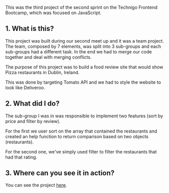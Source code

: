 This was the third project of the second sprint on the Technigo Frontend Bootcamp, which was focused on JavaScript. 

## 1. What is this?

This project was built during our second meet up and it was a team project. The team, composed by 7 elements, was split into 3 sub-groups and each sub-groups had a different task. In the end we had to merge our code together and deal with merging conflicts.

The purpose of this project was to build a food review site that would show Pizza restaurants in Dublin, Ireland.

This was done by targeting Tomato API and we had to style the website to look like Deliveroo.


## 2. What did I do?

The sub-group I was in was responsible to implement two features (sort by price and filter by review). 

For the first we user sort on the array that contained the restaurants and created an help function to return comparison based on two objects (restaurants).

For the second one, we've simply used filter to filter the restaurants that had that rating.

## 3. Where can you see it in action?

You can see the project [here](https://relaxed-visvesvaraya-b65cde.netlify.com/).